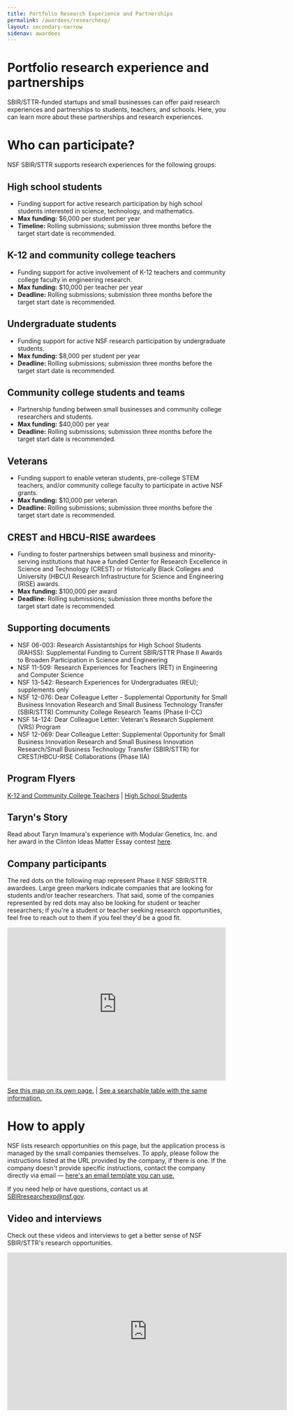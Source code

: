 ```yaml
---
title: Portfolio Research Experience and Partnerships
permalink: /awardees/researchexp/
layout: secondary-narrow
sidenav: awardees
---
```

# Portfolio research experience and partnerships

SBIR/STTR-funded startups and small businesses can offer paid research experiences and partnerships to students, teachers, and schools. Here, you can learn more about these partnerships and research experiences.

# Who can participate?

NSF SBIR/STTR supports research experiences for the following groups:

## High school students
- Funding support for active research participation by high school students interested in science, technology, and mathematics.
- **Max funding:** $6,000 per student per year
- **Timeline:** Rolling submissions; submission three months before the target start date is recommended.

## K-12 and community college teachers
- Funding support for active involvement of K-12 teachers and community college faculty in engineering research.
- **Max funding:** $10,000 per teacher per year
- **Deadline:** Rolling submissions; submission three months before the target start date is recommended.

## Undergraduate students
- Funding support for active NSF research participation by undergraduate students.
- **Max funding:** $8,000 per student per year
- **Deadline:** Rolling submissions; submission three months before the target start date is recommended.

## Community college students and teams
- Partnership funding between small businesses and community college researchers and students.
- **Max funding:** $40,000 per year
- **Deadline:** Rolling submissions; submission three months before the target start date is recommended.

## Veterans
- Funding support to enable veteran students, pre-college STEM teachers, and/or community college faculty to participate in active NSF grants.
- **Max funding:** $10,000 per veteran
- **Deadline:** Rolling submissions; submission three months before the target start date is recommended.

## CREST and HBCU-RISE awardees
- Funding to foster partnerships between small business and minority-serving institutions that have a funded Center for Research Excellence in Science and Technology (CREST) or Historically Black Colleges and University (HBCU) Research Infrastructure for Science and Engineering (RISE) awards.
- **Max funding:** $100,000 per award
- **Deadline:** Rolling submissions; submission three months before the target start date is recommended.

## Supporting documents
- NSF 06-003: Research Assistantships for High School Students (RAHSS): Supplemental Funding to Current SBIR/STTR Phase II Awards to Broaden Participation in Science and Engineering
- NSF 11-509: Research Experiences for Teachers (RET) in Engineering and Computer Science
- NSF 13-542: Research Experiences for Undergraduates (REU); supplements only
- NSF 12-076: Dear Colleague Letter - Supplemental Opportunity for Small Business Innovation Research and Small Business Technology Transfer (SBIR/STTR) Community College Research Teams (Phase II-CC)
- NSF 14-124: Dear Colleague Letter: Veteran's Research Supplement (VRS) Program
- NSF 12-069: Dear Colleague Letter: Supplemental Opportunity for Small Business Innovation Research and Small Business Innovation Research/Small Business Technology Transfer (SBIR/STTR) for CREST/HBCU-RISE Collaborations (Phase IIA)

## Program Flyers
[K-12 and Community College Teachers](/files/RET_Flyer.pdf) | [High School Students](/files/RAHSS_Flyer.pdf)

## Taryn's Story
Read about Taryn Imamura's experience with Modular Genetics, Inc. and her award in the Clinton Ideas Matter Essay contest [here](http://www.businesswire.com/news/home/20150202005023/en/Clinton-Ideas-Matter-Essay-Contest-2nd-Place#.VOSmTfnF98E).

## Company participants
The red dots on the following map represent Phase II NSF SBIR/STTR awardees. Large green markers indicate companies that are looking for students and/or teacher researchers. That said, some of the companies represented by red dots may also be looking for student or teacher researchers; if you're a student or teacher seeking research opportunities, feel free to reach out to them if you feel they'd be a good fit.

<iframe width="100%" style="max-width:500px;" height="350" scrolling="no" frameborder="no" src="https://www.google.com/fusiontables/embedviz?q=select+col4%3E%3E0+from+1eR5TPghK5so47xxeR_8vCdZcuhNWNyu1CEqw9MSM&amp;viz=MAP&amp;h=false&amp;lat=41.290255474739304&amp;lng=-98.22279560000004&amp;t=1&amp;z=3&amp;l=col4%3E%3E0&amp;y=2&amp;tmplt=3&amp;hml=ONE_COL_LAT_LNG"></iframe>

[See this map on its own page.](https://www.google.com/fusiontables/data?docid=1eR5TPghK5so47xxeR_8vCdZcuhNWNyu1CEqw9MSM#map:id=3) | [See a searchable table with the same information.](https://www.google.com/fusiontables/data?docid=1eR5TPghK5so47xxeR_8vCdZcuhNWNyu1CEqw9MSM#rows:id=1)

# How to apply
NSF lists research opportunities on this page, but the application process is managed by the small companies themselves. To apply, please follow the instructions listed at the URL provided by the company, if there is one. If the company doesn't provide specific instructions, contact the company directly via email — [here's an email template you can use.](/flyer/Sample_ContactingNSFSBIRCompanies.docx)

If you need help or have questions, contact us at SBIRresearchexp@nsf.gov.

## Video and interviews

Check out these videos and interviews to get a better sense of NSF SBIR/STTR's research opportunities.

<iframe width="640" height="360" src="https://www.youtube.com/embed/GA1hZLbrcOo" frameborder="0" allowfullscreen></iframe>

